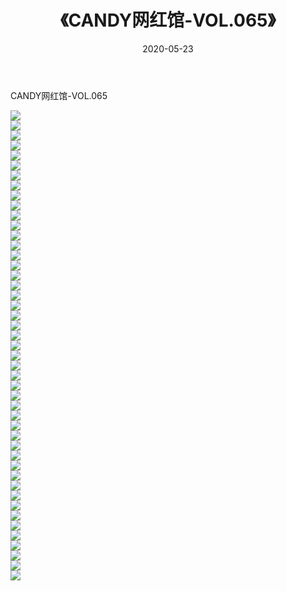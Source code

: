 ﻿---
layout: post
title:  《CANDY网红馆-VOL.065》
date:   2020-05-23
img: http://img.660000.xyz/Sharelink/网络美图/2020/CANDY网红馆-VOL.065/000.jpg
categories: [美女, 清纯, 唯美]
---

CANDY网红馆-VOL.065

  ![](http://img.660000.xyz/Sharelink/网络美图/2020/CANDY网红馆-VOL.065/001.jpg) <br> ![](http://img.660000.xyz/Sharelink/网络美图/2020/CANDY网红馆-VOL.065/002.jpg) <br> ![](http://img.660000.xyz/Sharelink/网络美图/2020/CANDY网红馆-VOL.065/003.jpg) <br> ![](http://img.660000.xyz/Sharelink/网络美图/2020/CANDY网红馆-VOL.065/004.jpg) <br> ![](http://img.660000.xyz/Sharelink/网络美图/2020/CANDY网红馆-VOL.065/005.jpg) <br> ![](http://img.660000.xyz/Sharelink/网络美图/2020/CANDY网红馆-VOL.065/006.jpg) <br> ![](http://img.660000.xyz/Sharelink/网络美图/2020/CANDY网红馆-VOL.065/007.jpg) <br> ![](http://img.660000.xyz/Sharelink/网络美图/2020/CANDY网红馆-VOL.065/008.jpg) <br> ![](http://img.660000.xyz/Sharelink/网络美图/2020/CANDY网红馆-VOL.065/009.jpg) <br> ![](http://img.660000.xyz/Sharelink/网络美图/2020/CANDY网红馆-VOL.065/010.jpg) <br> ![](http://img.660000.xyz/Sharelink/网络美图/2020/CANDY网红馆-VOL.065/011.jpg) <br> ![](http://img.660000.xyz/Sharelink/网络美图/2020/CANDY网红馆-VOL.065/012.jpg) <br> ![](http://img.660000.xyz/Sharelink/网络美图/2020/CANDY网红馆-VOL.065/013.jpg) <br> ![](http://img.660000.xyz/Sharelink/网络美图/2020/CANDY网红馆-VOL.065/014.jpg) <br> ![](http://img.660000.xyz/Sharelink/网络美图/2020/CANDY网红馆-VOL.065/015.jpg) <br> ![](http://img.660000.xyz/Sharelink/网络美图/2020/CANDY网红馆-VOL.065/016.jpg) <br> ![](http://img.660000.xyz/Sharelink/网络美图/2020/CANDY网红馆-VOL.065/017.jpg) <br> ![](http://img.660000.xyz/Sharelink/网络美图/2020/CANDY网红馆-VOL.065/018.jpg) <br> ![](http://img.660000.xyz/Sharelink/网络美图/2020/CANDY网红馆-VOL.065/019.jpg) <br> ![](http://img.660000.xyz/Sharelink/网络美图/2020/CANDY网红馆-VOL.065/020.jpg) <br> ![](http://img.660000.xyz/Sharelink/网络美图/2020/CANDY网红馆-VOL.065/021.jpg) <br> ![](http://img.660000.xyz/Sharelink/网络美图/2020/CANDY网红馆-VOL.065/022.jpg) <br> ![](http://img.660000.xyz/Sharelink/网络美图/2020/CANDY网红馆-VOL.065/023.jpg) <br> ![](http://img.660000.xyz/Sharelink/网络美图/2020/CANDY网红馆-VOL.065/024.jpg) <br> ![](http://img.660000.xyz/Sharelink/网络美图/2020/CANDY网红馆-VOL.065/025.jpg) <br> ![](http://img.660000.xyz/Sharelink/网络美图/2020/CANDY网红馆-VOL.065/026.jpg) <br> ![](http://img.660000.xyz/Sharelink/网络美图/2020/CANDY网红馆-VOL.065/027.jpg) <br> ![](http://img.660000.xyz/Sharelink/网络美图/2020/CANDY网红馆-VOL.065/028.jpg) <br> ![](http://img.660000.xyz/Sharelink/网络美图/2020/CANDY网红馆-VOL.065/029.jpg) <br> ![](http://img.660000.xyz/Sharelink/网络美图/2020/CANDY网红馆-VOL.065/030.jpg) <br> ![](http://img.660000.xyz/Sharelink/网络美图/2020/CANDY网红馆-VOL.065/031.jpg) <br> ![](http://img.660000.xyz/Sharelink/网络美图/2020/CANDY网红馆-VOL.065/032.jpg) <br> ![](http://img.660000.xyz/Sharelink/网络美图/2020/CANDY网红馆-VOL.065/033.jpg) <br> ![](http://img.660000.xyz/Sharelink/网络美图/2020/CANDY网红馆-VOL.065/034.jpg) <br> ![](http://img.660000.xyz/Sharelink/网络美图/2020/CANDY网红馆-VOL.065/035.jpg) <br> ![](http://img.660000.xyz/Sharelink/网络美图/2020/CANDY网红馆-VOL.065/036.jpg) <br> ![](http://img.660000.xyz/Sharelink/网络美图/2020/CANDY网红馆-VOL.065/037.jpg) <br> ![](http://img.660000.xyz/Sharelink/网络美图/2020/CANDY网红馆-VOL.065/038.jpg) <br> ![](http://img.660000.xyz/Sharelink/网络美图/2020/CANDY网红馆-VOL.065/039.jpg) <br> ![](http://img.660000.xyz/Sharelink/网络美图/2020/CANDY网红馆-VOL.065/040.jpg) <br> ![](http://img.660000.xyz/Sharelink/网络美图/2020/CANDY网红馆-VOL.065/041.jpg) <br> ![](http://img.660000.xyz/Sharelink/网络美图/2020/CANDY网红馆-VOL.065/042.jpg) <br> ![](http://img.660000.xyz/Sharelink/网络美图/2020/CANDY网红馆-VOL.065/043.jpg) <br> ![](http://img.660000.xyz/Sharelink/网络美图/2020/CANDY网红馆-VOL.065/044.jpg) <br> ![](http://img.660000.xyz/Sharelink/网络美图/2020/CANDY网红馆-VOL.065/045.jpg) <br> ![](http://img.660000.xyz/Sharelink/网络美图/2020/CANDY网红馆-VOL.065/046.jpg) <br> ![](http://img.660000.xyz/Sharelink/网络美图/2020/CANDY网红馆-VOL.065/047.jpg) <br>